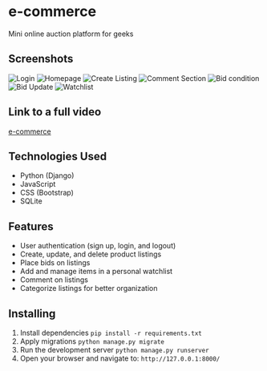 # e-commerce 
Mini online auction platform for geeks 

## Screenshots
![Login](https://github.com/user-attachments/assets/d0e4cfe1-6b33-4f16-85e9-2cc05aa6ce67)
![Homepage](https://github.com/user-attachments/assets/106ece66-f38d-4fce-8d9b-3b493e7a57f2)
![Create Listing](https://github.com/user-attachments/assets/44259983-c029-46f4-b635-ff2c4f0a3fa4)
![Comment Section](https://github.com/user-attachments/assets/d0e4cfe1-6b33-4f16-85e9-2cc05aa6ce67)
![Bid condition](https://github.com/user-attachments/assets/450e966a-1965-49dd-bc15-ffd7a5d458ab)
![Bid Update](https://github.com/user-attachments/assets/674380d7-502a-4ff1-b37c-aea9f854c010)
![Watchlist](https://github.com/user-attachments/assets/5e9a11f2-9076-418c-a6ae-553a73892afa)

## Link to a full video
[e-commerce](https://streamable.com/8n6ent)

## Technologies Used
- Python (Django)
- JavaScript
- CSS (Bootstrap)
- SQLite

## Features
- User authentication (sign up, login, and logout)
- Create, update, and delete product listings
- Place bids on listings
- Add and manage items in a personal watchlist
- Comment on listings
- Categorize listings for better organization

## Installing 
1. Install dependencies
   `pip install -r requirements.txt`
2. Apply migrations
   `python manage.py migrate`
3. Run the development server
   `python manage.py runserver`
4. Open your browser and navigate to:
   `http://127.0.0.1:8000/`




